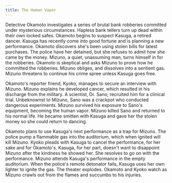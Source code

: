 ```yaml
---
title: The Human Vapor
---
```


Detective Okamoto investigates a series of brutal bank robberies committed under
mysterious circumstances. Hapless bank tellers turn up dead within their own
locked safes. Okamoto begins to suspect Kasuga, a retired dancer. Kasuga has
recently come into good fortune and is planning a new performance. Okamoto
discovers she's been using stolen bills for latest purchases. The police have
her detained, but she refuses to admit how she came by the money. Mizuno, a
quiet, unassuming man, turns himself in for the robberies. Okamoto is skeptical
and asks Mizuno to prove how he committed the robberies. Mizuno obliges, and
dissolves into a sentient gas. Mizuno threatens to continue his crime spree
unless Kasuga goes free.

Okamoto's reporter friend, Kyoko, manages to secure an interview with Mizuno.
Mizuno explains he developed cancer, which resulted in his discharge from the
military. A scientist, Dr. Sano, recruited him for a clinical trial. Unbeknownst
to Mizuno, Sano was a crackpot who conducted dangerous experiments. Mizuno
survived his exposure to Sano's equipment, becoming the human vapor. Mizuno
killed Sano and returned to his normal life. He became smitten with Kasuga and
gave her the stolen money so she could return to dancing.

Okamoto plans to use Kasuga's next performance as a trap for Mizuno. The police
pump a flammable gas into the auditorium, which when ignited will kill Mizuno.
Kyoko pleads with Kasuga to cancel the performance, for her sake and for
Okamoto's. Kasuga, for her part, doesn't want to disappoint Mizuno after the
kindness he showed her. She resolves to go on with the performance. Mizuno
attends Kasuga's performance in the empty auditorium. When the police's remote
detonator fails, Kasuga uses her own lighter to ignite the gas. The theater
explodes. Okamoto and Kyoko watch as Mizuno crawls out from the flames and
succumbs to his injuries.

